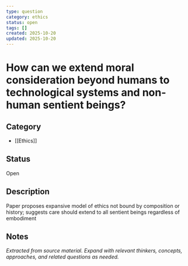 ```yaml
---
type: question
category: ethics
status: open
tags: []
created: 2025-10-20
updated: 2025-10-20
---
```


# How can we extend moral consideration beyond humans to technological systems and non-human sentient beings?

## Category

- [[Ethics]]

## Status

Open

## Description

Paper proposes expansive model of ethics not bound by composition or history; suggests care should extend to all sentient beings regardless of embodiment

## Notes

*Extracted from source material. Expand with relevant thinkers, concepts, approaches, and related questions as needed.*
